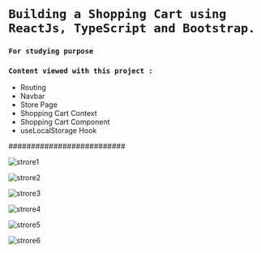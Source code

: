 # `Building a Shopping Cart using ReactJs, TypeScript and Bootstrap.`

### `For studying purpose` 

### `Content viewed with this project :`

- Routing
- Navbar
- Store Page
- Shopping Cart Context
- Shopping Cart Component
- useLocalStorage Hook


########################## 


![strore1](https://user-images.githubusercontent.com/21189063/211126387-c91b07ca-144f-4906-b1ba-dfdbeb9876fa.png)

![strore2](https://user-images.githubusercontent.com/21189063/211126393-50074af7-0bba-4437-94ee-d4220340b6dc.png)

![strore3](https://user-images.githubusercontent.com/21189063/211126400-486acf6f-bfdc-433e-9c4c-cc8d1ac19cb9.png)

![strore4](https://user-images.githubusercontent.com/21189063/211126405-00bb4fcd-6f69-45bb-b405-ee5069e81cf0.png)

![strore5](https://user-images.githubusercontent.com/21189063/211126412-29ca3003-984f-4fef-9b3a-0bad17f06da9.png)

![strore6](https://user-images.githubusercontent.com/21189063/211126420-bafa5ede-b077-48c3-b497-c0f3d57adfe1.png)
